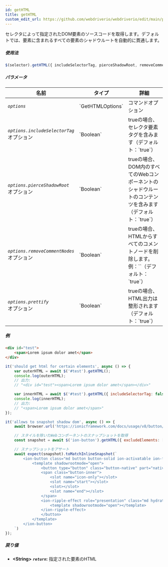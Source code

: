 ```yaml
---
id: getHTML
title: getHTML
custom_edit_url: https://github.com/webdriverio/webdriverio/edit/main/packages/webdriverio/src/commands/element/getHTML.ts
---
```


セレクタによって指定されたDOM要素のソースコードを取得します。デフォルトでは、要素に含まれるすべての要素のシャドウルートを自動的に貫通します。

##### 使用法

```js
$(selector).getHTML({ includeSelectorTag, pierceShadowRoot, removeCommentNodes, prettify })
```

##### パラメータ

<table>
  <thead>
    <tr>
      <th>名前</th><th>タイプ</th><th>詳細</th>
    </tr>
  </thead>
  <tbody>
    <tr>
      <td><code><var>options</var></code></td>
      <td>`GetHTMLOptions`</td>
      <td>コマンドオプション</td>
    </tr>
    <tr>
      <td><code><var>options.includeSelectorTag</var></code><br /><span className="label labelWarning">オプション</span></td>
      <td>`Boolean`</td>
      <td>trueの場合、セレクタ要素タグを含みます（デフォルト：`true`）</td>
    </tr>
    <tr>
      <td><code><var>options.pierceShadowRoot</var></code><br /><span className="label labelWarning">オプション</span></td>
      <td>`Boolean`</td>
      <td>trueの場合、DOM内のすべてのWebコンポーネントのシャドウルートのコンテンツを含みます（デフォルト：`true`）</td>
    </tr>
    <tr>
      <td><code><var>options.removeCommentNodes</var></code><br /><span className="label labelWarning">オプション</span></td>
      <td>`Boolean`</td>
      <td>trueの場合、HTMLからすべてのコメントノードを削除します。例：`<!--?lit$206212805$--><!--?lit$206212805$-->`（デフォルト：`true`）</td>
    </tr>
    <tr>
      <td><code><var>options.prettify</var></code><br /><span className="label labelWarning">オプション</span></td>
      <td>`Boolean`</td>
      <td>trueの場合、HTML出力は整形されます（デフォルト：`true`）</td>
    </tr>
  </tbody>
</table>

##### 例

```html title="index.html"
<div id="test">
    <span>Lorem ipsum dolor amet</span>
</div>
```

```js title="getHTML.js"
it('should get html for certain elements', async () => {
    var outerHTML = await $('#test').getHTML();
    console.log(outerHTML);
    // 出力:
    // "<div id="test"><span>Lorem ipsum dolor amet</span></div>"

    var innerHTML = await $('#test').getHTML({ includeSelectorTag: false });
    console.log(innerHTML);
    // 出力:
    // "<span>Lorem ipsum dolor amet</span>"
});
```

```js title="getHTMLShadow.js"
it('allows to snapshot shadow dom', async () => {
    await browser.url('https://ionicframework.com/docs/usage/v8/button/basic/demo.html?ionic:mode=md')

    // スタイルを除いたWebコンポーネントのスナップショットを取得
    const snapshot = await $('ion-button').getHTML({ excludeElements: ['style'] })

    // スナップショットをアサート
    await expect(snapshot).toMatchInlineSnapshot(`
        <ion-button class="md button button-solid ion-activatable ion-focusable hydrated">Default
            <template shadowrootmode="open">
                <button type="button" class="button-native" part="native">
                <span class="button-inner">
                    <slot name="icon-only"></slot>
                    <slot name="start"></slot>
                    <slot></slot>
                    <slot name="end"></slot>
                </span>
                <ion-ripple-effect role="presentation" class="md hydrated">
                    <template shadowrootmode="open"></template>
                </ion-ripple-effect>
                </button>
            </template>
        </ion-button>
    `)
});
```

##### 戻り値

- **&lt;String&gt;**
            **<code><var>return</var></code>:** 指定された要素のHTML